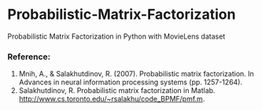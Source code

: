 # Probabilistic-Matrix-Factorization
Probabilistic Matrix Factorization in Python with MovieLens dataset

### Reference:  
1. Mnih, A., & Salakhutdinov, R. (2007). Probabilistic matrix factorization. In Advances in neural information processing systems (pp. 1257-1264).  
2. Salakhutdinov, R. Probabilistic matrix factorization in Matlab. http://www.cs.toronto.edu/~rsalakhu/code_BPMF/pmf.m.  
